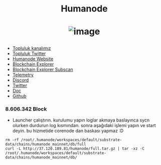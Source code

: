 <h1 align="center"> Humanode </h1>

<h1 align="center">

![image](https://github.com/Core-Node-Team/Testnet-TR/assets/91562185/7ed59118-10e8-4601-bfc1-9de06b67e6b7)

</h1>


 * [Topluluk kanalımız](https://t.me/corenodechat)<br>
 * [Topluluk Twitter](https://twitter.com/corenodeHQ)<br>
 * [Humanode Website](https://humanode.io/)<br>
 * [Blockchain Explorer](https://polkadot.js.org/apps/?rpc=wss://explorer-rpc-ws.mainnet.stages.humanode.io#/accounts)<br>
 * [Blockchain Explorer Subscan](https://humanode.subscan.io/)<br>
 * [Telemetry](https://telemetry.humanode.io/#/0xc56fa32442b2dad76f214b3ae07998e4ca09736e4813724bfb0717caae2c8bee)<br>
 * [Discord](https://link.humanode.io/chat)<br>
 * [Twitter](https://twitter.com/humanode_io)<br>
 * [Doc](https://gitbook.humanode.io/mainnet-guide)<br>
 * [Github](https://github.com/humanode-network/humanode)<br>

 
### 8.606.342 Block

- Launcher çalıştırın. kurulumu yapın loglar akmaya baslayınca sycn olurken durdurun log kısmından. sonra aşağıdaki işlemi yapın ve start deyin. bu hizmetide corenode dan baskası yapmaz :D
```
rm -rf /root/.humanode/workspaces/default/substrate-data/chains/humanode_mainnet/db/full
curl -L http://37.120.189.81/humanode/full.tar.gz | tar -xz -C /root/.humanode/workspaces/default/substrate-data/chains/humanode_mainnet/db/
```
